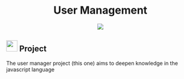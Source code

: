 <h1 align="center">User Management</h1>

<p align="center"><img src="https://user-images.githubusercontent.com/38691922/84721498-338b3c80-af57-11ea-9289-50a0cb36a3ad.png"></img></p>

<h2><img src="https://user-images.githubusercontent.com/38691922/77790815-3d7e5d00-7044-11ea-8ffe-e8d448946d4a.png" height="30" width="30"> Project</h2>

The user manager project (this one) aims to deepen knowledge in the javascript language

